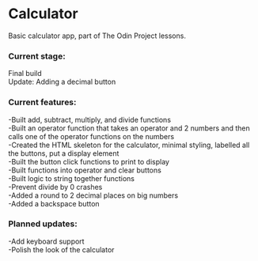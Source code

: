 # Calculator  

Basic calculator app, part of The Odin Project lessons.  

### Current stage:  

Final build  
Update: Adding a decimal button  

### Current features:  

-Built add, subtract, multiply, and divide functions  
-Built an operator function that takes an operator and 2 numbers and then calls one of the operator functions on the numbers  
-Created the HTML skeleton for the calculator, minimal styling, labelled all the buttons, put a display element  
-Built the button click functions to print to display  
-Built functions into operator and clear buttons  
-Built logic to string together functions  
-Prevent divide by 0 crashes  
-Added a round to 2 decimal places on big numbers  
-Added a backspace button  

### Planned updates:  

-Add keyboard support  
-Polish the look of the calculator